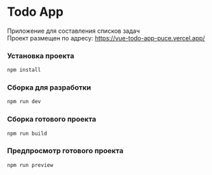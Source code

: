 # Todo App

Приложение для составления списков задач\
Проект размещен по адресу: https://vue-todo-app-puce.vercel.app/

### Установка проекта

```sh
npm install
```

### Сборка для разработки

```sh
npm run dev
```

### Сборка готового проекта

```sh
npm run build
```

### Предпросмотр готового проекта

```sh
npm run preview
```
